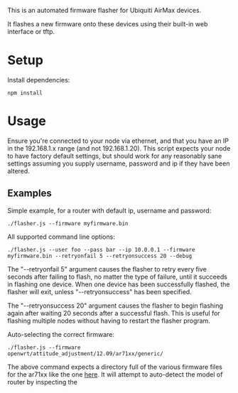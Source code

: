 This is an automated firmware flasher for Ubiquiti AirMax devices.

It flashes a new firmware onto these devices using their built-in web interface or tftp.

# Setup #

Install dependencies:

```
npm install
```

# Usage #

Ensure you're connected to your node via ethernet, and that you have an IP in the 192.168.1.x range (and not 192.168.1.20). This script expects your node to have factory default settings, but should work for any reasonably sane settings assuming you supply username, password and ip if they have been altered.

## Examples ##

Simple example, for a router with default ip, username and password:

```
./flasher.js --firmware myfirmware.bin
```

All supported command line options:

```
./flasher.js --user foo --pass bar --ip 10.0.0.1 --firmware myfirmware.bin --retryonfail 5 --retryonsuccess 20 --debug
```

The "--retryonfail 5" argument causes the flasher to retry every five seconds after failing to flash, no matter the type of failure, until it succeeds in flashing one device. When one device has been successfully flashed, the flasher will exit, unless "--retryonsuccess" has been specified.

The "--retryonsuccess 20" argument causes the flasher to begin flashing again after waiting 20 seconds after a successful flash. This is useful for flashing multiple nodes without having to restart the flasher program.

Auto-selecting the correct firmware:

```
./flasher.js --firmware openwrt/attitude_adjustment/12.09/ar71xx/generic/
```

The above command expects a directory full of the various firmware files for the ar71xx like the one [here](http://downloads.openwrt.org/attitude_adjustment/12.09/ar71xx/generic/). It will attempt to auto-detect the model of router by inspecting the <title> tag on the index.cgi page of the router's web admin interface and look for the correct firmware file for the model in the supplied directory. Currently it will probably work with routers of the following types: Rocket M, Nanobridge M, Nanostation M, Bullet M, Unifi and Unifi Outdoor. Not all of those are tested and it will most definitely not work with any other models without tweaking the select_firmware function in flasher.js.

# Setting up a flashing server #

If you want a server with an ethernet plug that will flash any devices that get connected with your firmware of choice, then you can use the initscript:

```
sudo cp initscript /etc/init.d/ubiflasher
```

Edit the UBIFLASHERPATH and FIRMWARE variables in the script to suit your needs. Then do:

```
sudo chmod 755 /etc/init.d/ubiflasher
sudo update-rc.d ubiflasher defaults
sudo /etc/init.d/ubiflasher start
```
Now the flasher is running, will start automatically on boot, and will flash any connected routers.

Remember to set at least one interface on the server to have a static IP in the range 192.168.1.x and _not_ 192.168.1.20.

## Overlapping subnets ##

If you for some reason must run the flasher on a computer that already has another network interface on a 192.168.1.x network, then you can use the following workaround:

Assuming you have an existing network interface eth0 on a 192.168.1.x network and you want to run ubi-flasher on eth1, then ensure that eth0 is not managed by any fancy automation (like network-manager or ifplugd) and run:

```
sudo ifconfig eth1 down
sudo ip addr add 192.168.1.254 dev eth1
sudo ifconfig eth1 up
sudo ip route add 192.168.1.20 dev eth1 metric 1
sudo ip route add 192.168.1.254 dev eth1 metric 1
```

You probably want to add these commands to the "start()" function in the init script, so they are run on start-up, though take out the "sudo" part before you do.

You may also need to add the line "metric 10" to /etc/network/interfaces in the section for eth0 and run:

```
ifdown eth0 && ifup eth0
```

After setting this up, your server will no longer be able to access 192.168.1.20 nor 192.168.1.254 on the network connected to eth0, nor will computers on those IPs be able to communicate with your server.

# Limitations #

So far, this program has only tested with a Ubiquiti Picostation 2 HP, Ubiquiti Rocket M5 and Ubiquiti Loco M2.

It seems that the Picostation 2 HP does not accept firmware images larger than 4 MB via the web upload procedure, even though it has 8 MB of flash. This is likely the case with all of the previous generation (802.11g) Ubiquiti AirMax gear. This is not an issue on the newer generation (802.11n) gear. You can still flash the older Ubiquiti gear with > 4 MB images using tftp, but this program does not support tftp.

If the AirMax device has never been configured, then the flasher configures it to English for language and United States for country. This is not a problem if you're flashing e.g. OpenWRT, since that will override these settings.

# Known issues #

Currently there is a bug in the request library that causes the content-length to not be automatically calculated for multi-part posts. For this reason, ubiquiti-flasher is using [a patched version](https://github.com/juul/request) of request from for now.

# ToDo #

Could use some more descriptive error messages. Especially with regards to wrong username, password or ip.

More testing would be nice.

# License, Copyright and Trademarks #

This software is licensed under the GPLv3. Copyright 2014 Marc Juul.

Ubiquiti, AirMax, Picostation, Rocket M, Nanobridge M, Nanostation M, Bullet M, Unifi and Unifi Outdoor are registered trademarks of Ubiquiti Networks, Inc. Neither this program, nor its author, have any affiliation with Ubiquiti Networks, Inc.

# Appreciation #

If you appreciate this program, then you can [tip me with recurring micro-donations on GitTip](https://www.gittip.com/juul/), or [tip me with one-off donations on Flattr](https://flattr.com/profile/juul). This helps me spend all of my time making useful free and open source things :)